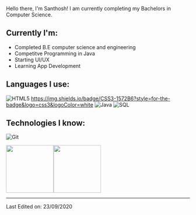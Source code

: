 

Hello there, I'm Santhosh! I am currently completing my Bachelors in Computer Science.

## Currently I'm:

- Completed B.E computer science and engineering
- Competitve Programming in Java
- Starting UI/UX
- Learning App Development


## Languages I use:

![HTML5](https://img.shields.io/badge/-HTML5-000000?style=flat&logo=HTML5)
https://img.shields.io/badge/CSS3-1572B6?style=for-the-badge&logo=css3&logoColor=white
![Java](https://img.shields.io/badge/-Java-000000?style=flat&logo=Java&logoColor=007396)
![SQL](https://img.shields.io/badge/-SQL-000000?style=flat&logo=MySQL)

## Technologies I know:

![Git](https://img.shields.io/badge/-Git-000000?style=flat&logo=git&logoColor=F05032)



<img align="" height='130px' src="https://github-readme-stats.vercel.app/api?username=E-Santhosh&hide_title=true&show_icons=true&include_all_commits=true&line_height=21&bg_color=0,EC6C6C,FFD479,FFFC79,73FA79&theme=graywhite" /><img align="" height='130px' src="https://github-readme-stats.vercel.app/api/top-langs/?username=E-Santhosh&hide_title=true&layout=compact&bg_color=0,73FA79,73FDFF,D783FF&theme=graywhite" />

----

Last Edited on: 23/09/2020

